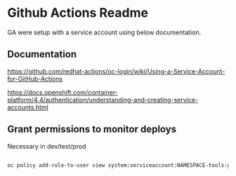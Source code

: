 # Github Actions Readme

GA were setup with a service account using below documentation.

## Documentation

https://github.com/redhat-actions/oc-login/wiki/Using-a-Service-Account-for-GitHub-Actions

https://docs.openshift.com/container-platform/4.4/authentication/understanding-and-creating-service-accounts.html


## Grant permissions to monitor deploys

Necessary in dev/test/prod

```bash

oc policy add-role-to-user view system:serviceaccount:NAMESPACE-tools:github-actions-sa
```